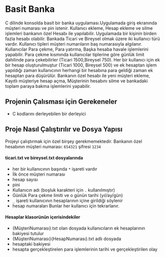 # Basit Banka
 C dilinde konsolda basit bir banka uygulaması.Uygulamada giriş ekranında müşteri numarası ve pin istenir. Kullanıcı ekleme, Hesap ekleme ve silme işlemleri bankanın özel Hesabı ile yapılabilir. Uygulamada bir kişinin birden fazla hesabı olabilir. Bankada Ticari ve Bireysel olmak üzere iki kullanıcı türü vardır. Kullanıcı tipleri müşteri numarıların baş numarasıyla algılanır.  Kullanıcılar Para çekme, Para yatırma, Başka hesaba havale işlemlerini yapabilir. Para çekme kısmında kullanıcılar tiplerine göre günlük limit dahilinde para çekebilirler (Ticari 1500,Bireysel 750). Her bir kullanıcı için ek bir hesap oluşturulmuştur (Ticari 1000, Bireysel 500) ve ek hesaptan işlem yapıldığı zaman kullanıcının herhangi bir hesabına para geldiği zaman ek hesaptan para düşürülür. Bankanın özel hesabı ile yeni müşteri ekleme, Kayıtlı müşteriye hesap açma, Müşterinin hesabını silme ve bankadaki toplam paraya bakma işlemlerini yapabilir.
 
 
 
 ## Projenin Çalısması için Gerekeneler
 - C kodlarını derleyebilen bir derleyici

## Proje Nasıl Çalıştırılır ve Dosya Yapısı

Projeyi çalıştırmak için özel birşey gerekmemektedir.
Bankanın özel hesabının müşteri numarası: ```654321``` şifresi ```1234```
#### ticari.txt ve bireysel.txt dosyalarında
- her bir kullanıcının başında  ```*``` işareti vardır
- İlk önce müşteri numarası 
- hesap sayısı
- pini
- Kullanıcın adı (boşluk karakteri için ```.``` kullanılmıştır)
- Günlük Para çekme limiti ve o günün tarihi (yıl/ay/gün)
- ```_``` işareti kullanıcının hesaplarının içine girildiği söylenir
- hesap numaraları
Bunlar her kullanıcı için tekrarlanır.

#### Hesaplar klasorünün içerisindekiler
- {MüşteriNumarası}.txt olan dosyada kullanıcıların ek hesaplarının bakiyesi tutulur
- {MüşteriNumarası}{HesapNumarası}.txt adlı dosyada
 - hesaptaki bakiyesi
 - hesapta gerçekleştirelen para işlemlerinin tarihi ve gerçekleştirilen olay

